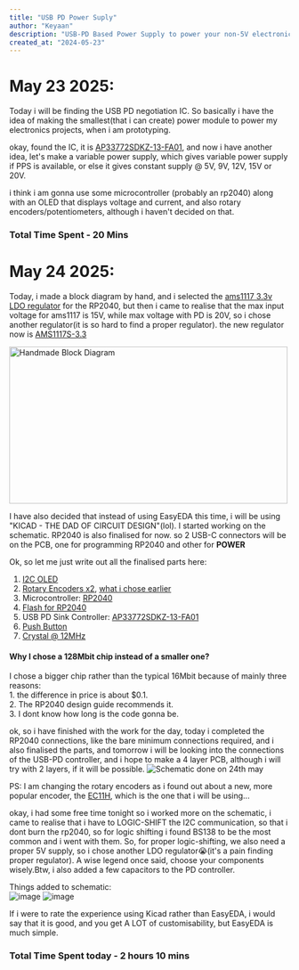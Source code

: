 ```yaml
---
title: "USB PD Power Suply"
author: "Keyaan"
description: "USB-PD Based Power Supply to power your non-5V electronics"
created_at: "2024-05-23"
---
```


# May 23 2025:
Today i will be finding the USB PD negotiation IC. So basically i have the idea of making the smallest(that i can create) power module to power my electronics projects,
when i am prototyping.

okay, found the IC, it is [AP33772SDKZ-13-FA01](https://www.mouser.in/ProductDetail/Diodes-Incorporated/AP33772SDKZ-13-FA01?qs=2wMNvWM5ZX4CLYQ4%252BLyimw%3D%3D), and now i have another idea, let's make a variable power supply, which gives variable power supply if PPS is available, or else it gives constant supply @ 5V, 9V, 12V, 15V or 20V.

i think i am gonna use some microcontroller (probably an rp2040) along with an OLED that displays voltage and current, and also rotary encoders/potentiometers, although i haven't decided on that.

### Total Time Spent - 20 Mins

# May 24 2025:
Today, i made a block diagram by hand, and i selected the [ams1117 3.3v LDO regulator](https://lcsc.com/product-detail/Linear-Voltage-Regulators-LDO_Advanced-Monolithic-Systems-AMS1117-3-3_C6186.html) for the RP2040, but then i came to realise that the max input voltage for ams1117 is 15V, while max voltage with PD is 20V, so i chose another regulator(it is so hard to find a proper regulator). the new regulator now is [AMS1117S-3.3](https://lcsc.com/product-detail/Voltage-Regulators-Linear-Low-Drop-Out-LDO-Regulators_JSMSEMI-AMS1117S-3-3_C917152.html)

<img src="https://github.com/user-attachments/assets/e52aae66-0bd2-412d-a26d-ffc273337d7d" alt="Handmade Block Diagram" width="500" height="282">

I have also decided that instead of using EasyEDA this time, i will be using "KICAD - THE DAD OF CIRCUIT DESIGN"(lol). I started working on the schematic. RP2040 is also finalised for now. so 2 USB-C connectors will be on the PCB, one for programming RP2040 and other for **POWER**

Ok, so let me just write out all the finalised parts here:
1. [I2C OLED](https://robu.in/product/4pin-oled-display-module-blue-color/)
2. [Rotary Encoders x2](https://robu.in/product/hongyan-ec11h-7ce15p1zy15f7-rotary-encoder-with-push-button-switch-vertical-plug-in/), [what i chose earlier](https://robu.in/product/4pin-oled-display-module-blue-color/)
3. Microcontroller: [RP2040](https://www.lcsc.com/product-detail/Microcontrollers-MCU-MPU-SOC_Raspberry-Pi-RP2040_C2040.html)
4. [Flash for RP2040](https://lcsc.com/product-detail/NOR-FLASH_Winbond-Elec-W25Q128JVSIQ_C97521.html)
5. USB PD Sink Controller: [AP33772SDKZ-13-FA01](https://www.mouser.in/ProductDetail/Diodes-Incorporated/AP33772SDKZ-13-FA01?qs=2wMNvWM5ZX4CLYQ4%252BLyimw%3D%3D)
6. [Push Button](https://lcsc.com/product-detail/Tactile-Switches_C-K-PTS810SJK250SMTRLFS_C221896.html)
7. [Crystal @ 12MHz](https://www.lcsc.com/product-detail/Crystals_Abracon-LLC-ABM8-272-T3_C20625731.html?s_z=n_ABM8-272-T3)

#### Why I chose a 128Mbit chip instead of a smaller one?
I chose a bigger chip rather than the typical 16Mbit because of mainly three reasons:  
    1. the difference in price is about $0.1.  
    2. The RP2040 design guide recommends it.  
    3. I dont know how long is the code gonna be.  

ok, so i have finished with the work for the day, today i completed the RP2040 connections, like the bare minimum connections required, and i also finalised the parts, and tomorrow i will be looking into the connections of the USB-PD controller, and i hope to make a 4 layer PCB, although i will try with 2 layers, if it will be possible.
![Schematic done on 24th may](https://github.com/user-attachments/assets/033630af-b5f1-48d7-bd09-a7f47c8bbd45)

PS: I am changing the rotary encoders as i found out about a new, more popular encoder, the [EC11H](https://robu.in/product/hongyan-ec11h-7ce15p1zy15f7-rotary-encoder-with-push-button-switch-vertical-plug-in/), which is the one that i will be using...  

okay, i had some free time tonight so i worked more on the schematic, i came to realise that i have to LOGIC-SHIFT the I2C communication, so that i dont burn the rp2040, so for logic shifting i found BS138 to be the most common and i went with them. So, for proper logic-shifting, we also need a proper 5V supply, so i chose another LDO regulator😭(it's a pain finding proper regulator). A wise legend once said, choose your components wisely.Btw, i also added a few capacitors to the PD controller.

Things added to schematic:  
![image](https://github.com/user-attachments/assets/a2c67a91-b5f2-40c4-9b77-74e53549e0ee)
![image](https://github.com/user-attachments/assets/7894817c-4af5-4eb1-8c2e-939a754048d4)

If i were to rate the experience using Kicad rather than EasyEDA, i would say that it is good, and you get A LOT of customisability, but EasyEDA is much simple.

### Total Time Spent today - 2 hours 10 mins
